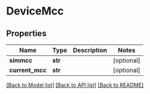 # DeviceMcc

## Properties
Name | Type | Description | Notes
------------ | ------------- | ------------- | -------------
**simmcc** | **str** |  | [optional] 
**current_mcc** | **str** |  | [optional] 

[[Back to Model list]](../README.md#documentation-for-models) [[Back to API list]](../README.md#documentation-for-api-endpoints) [[Back to README]](../README.md)



